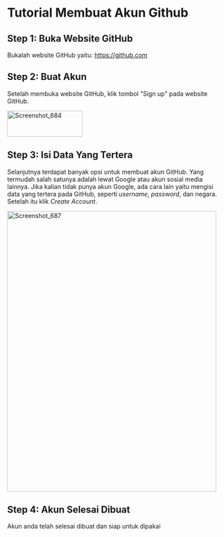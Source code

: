 # Tutorial Membuat Akun Github

## Step 1: Buka Website GitHub
Bukalah website GitHub yaitu: https://github.com

## Step 2: Buat Akun
Setelah membuka website GitHub, klik tombol "Sign up" pada website GitHub.

<img width="173" height="60" alt="Screenshot_684" src="https://github.com/user-attachments/assets/53e91d9d-ae8b-44ec-acc3-2fbff2e2e4a5" />

## Step 3: Isi Data Yang Tertera
Selanjutnya terdapat banyak opsi untuk membuat akun GitHub. Yang termudah salah satunya adalah lewat Google atau akun sosial media lainnya. Jika kalian tidak punya akun Google, ada cara lain yaitu mengisi data yang tertera pada GitHub, seperti *username*, *password*, dan negara. Setelah itu klik *Create Account*.

<img width="482" height="646" alt="Screenshot_687" src="https://github.com/user-attachments/assets/22719fa2-2311-4053-a0d7-bd024420d4d8" />

## Step 4: Akun Selesai Dibuat
Akun anda telah selesai dibuat dan siap untuk dipakai
